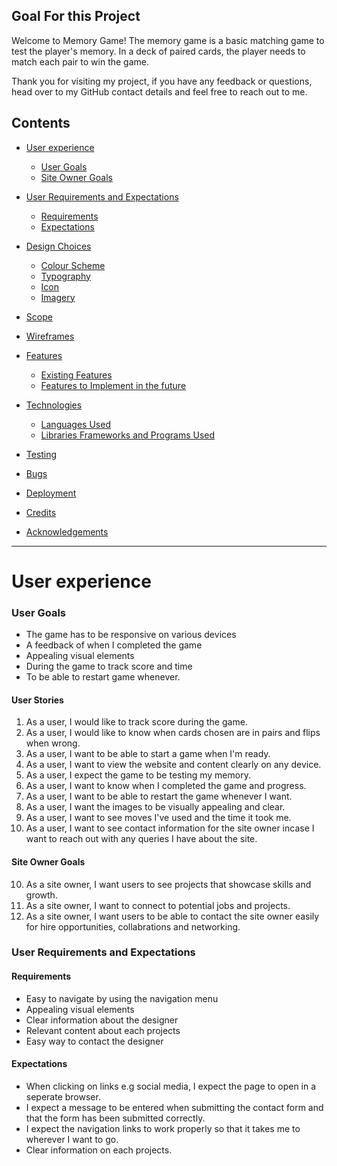 ## Goal For this Project
Welcome to Memory Game! The memory game is a basic matching game to test the player's memory. In a deck of paired cards, the player needs to match each pair to win the game.

Thank you for visiting my project, if you have any feedback or questions, head over to my GitHub contact details and feel free to reach out to me.

## Contents

* [User experience](#user-experience)
     + [User Goals](#user-goals)
     + [Site Owner Goals](#site-owner-goals)
* [User Requirements and Expectations](#user-requirements-and-expectations)
    + [Requirements](#requirements)
    + [Expectations](#expectations)
*  [Design Choices](#design-choices)
    + [Colour Scheme](#colour-scheme)
    + [Typography](#typography)
    + [Icon](#icon)
    + [Imagery](#imagery)
* [Scope](#scope)
*  [Wireframes](#wireframes)

  * [Features](#features)
     + [Existing Features](#existing-features)
     + [Features to Implement in the future](#features-to-implement-in-the-future)

  * [Technologies](#technologies)
     + [Languages Used](#languages-used)
     + [Libraries Frameworks and Programs Used](#libraries-frameworks-and-programs-used)

  * [Testing](#testing)

  * [Bugs](#bugs)

  * [Deployment](#deployment)

  * [Credits](#credits)

  * [Acknowledgements](#acknowledgements)



---
# User experience

### User Goals
* The game has to be responsive on various devices
* A feedback of when I completed the game
* Appealing visual elements
* During the game to track score and time
* To be able to restart game whenever.

#### User Stories
1. As a user, I would like to track score during the game.
2. As a user, I would like to know when cards chosen are in pairs and flips when wrong.
3. As a user, I want to be able to start a game when I'm ready. 
4. As a user, I want to view the website and content clearly on any device.
5. As a user, I expect the game to be testing my memory.
6. As a user, I want to know when I completed the game and progress.
7. As a user, I want to be able to restart the game whenever I want.
8. As a user, I want the images to be visually appealing and clear.
9. As a user, I want to see moves I've used and the time it took me.
10. As a user, I want to see contact information for the site owner incase I want to reach out with any queries I have about the site.

#### Site Owner Goals
10. As a site owner, I want users to see projects that showcase skills and growth.
11. As a site owner, I want to connect to potential jobs and projects.
12. As a site owner, I want users to be able to contact the site owner easily for hire opportunities, collabrations and networking.

### User Requirements and Expectations

#### Requirements
* Easy to navigate by using the navigation menu
* Appealing visual elements
* Clear information about the designer
* Relevant content about each projects
* Easy way to contact the designer

#### Expectations
* When clicking on links e.g social media, I expect the page to open in a seperate browser.
* I expect a message to be entered when submitting the contact form and that the form has been submitted correctly.
* I expect the navigation links to work properly so that it takes me to wherever I want to go.
* Clear information on each projects.
